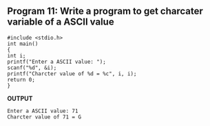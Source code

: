 ## Program 11: Write a program to get charcater variable of a ASCII value
```
#include <stdio.h>
int main() 
{  
int i;
printf("Enter a ASCII value: ");
scanf("%d", &i);  
printf("Charcter value of %d = %c", i, i);
return 0;
}
```
**OUTPUT**
```
Enter a ASCII value: 71
Charcter value of 71 = G
```
